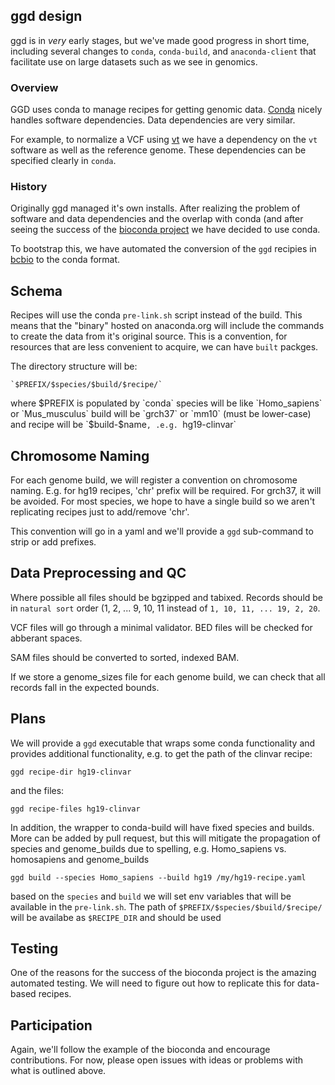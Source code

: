 ## ggd design

ggd is in *very* early stages, but we've made good progress in short time, including
several changes to `conda`, `conda-build`, and `anaconda-client` that facilitate use
on large datasets such as we see in genomics.

### Overview

GGD uses conda to manage recipes for getting genomic data. [Conda](http://conda.pydata.org/docs/)
nicely handles software dependencies. Data dependencies are very similar.

For example, to normalize a VCF using [vt](https://github.com/atks/vt) we have a
dependency on the `vt` software as well as the reference genome. These dependencies
can be specified clearly in `conda`.

### History

Originally ggd managed it's own installs. After realizing the problem of software and data dependencies
and the overlap with conda (and after seeing the success of the [bioconda project](https://bioconda.github.io/)
we have decided to use conda.

To bootstrap this, we have automated the conversion of the `ggd` recipies in [bcbio](https://github.com/chapmanb/cloudbiolinux/tree/master/ggd-recipes) to the conda format.

## Schema

Recipes will use the conda `pre-link.sh` script instead of the build. This means that the "binary" hosted on anaconda.org will
include the commands to create the data from it's original source. This is a convention, for resources that are less convenient to
acquire, we can have `built` packges.

The directory structure will be:

	`$PREFIX/$species/$build/$recipe/`

where $PREFIX is populated by `conda` species will be like `Homo_sapiens` or `Mus_musculus`
build will be `grch37` or `mm10` (must be lower-case) and recipe will be `$build-$name`, .e.g.
`hg19-clinvar`

## Chromosome Naming

For each genome build, we will register a convention on chromosome naming. E.g. for hg19 recipes,
'chr' prefix will be required. For grch37, it will be avoided. For most species, we hope to have
a single build so we aren't replicating recipes just to add/remove 'chr'.

This convention will go in a yaml and we'll provide a `ggd` sub-command to strip or add prefixes.

## Data Preprocessing and QC

Where possible all files should be bgzipped and tabixed. 
Records should be in `natural sort` order (1, 2, ... 9, 10, 11 instead of `1, 10, 11, ... 19, 2, 20`.

VCF files will go through a minimal validator. BED files will be checked for abberant spaces.

SAM files should be converted to sorted, indexed BAM.

If we store a genome_sizes file for each genome build, we can check that all records fall in the
expected bounds.

## Plans

We will provide a `ggd` executable that wraps some conda functionality and provides
additional functionality, e.g. to get the path of the clinvar recipe:

```
ggd recipe-dir hg19-clinvar
```
and the files:
```
ggd recipe-files hg19-clinvar
```

In addition, the wrapper to conda-build will have fixed species and builds. More can be added by pull
request, but this will mitigate the propagation of species and genome_builds due to spelling, e.g.
Homo_sapiens vs. homosapiens and genome_builds

```
ggd build --species Homo_sapiens --build hg19 /my/hg19-recipe.yaml
```

based on the `species` and `build` we will set env variables that will be available in the `pre-link.sh`.
The path of `$PREFIX/$species/$build/$recipe/` will be availabe as `$RECIPE_DIR` and should be used


## Testing

One of the reasons for the success of the bioconda project is the amazing automated testing. We will
need to figure out how to replicate this for data-based recipes.

## Participation

Again, we'll follow the example of the bioconda and encourage contributions. For now, please open
issues with ideas or problems with what is outlined above.
